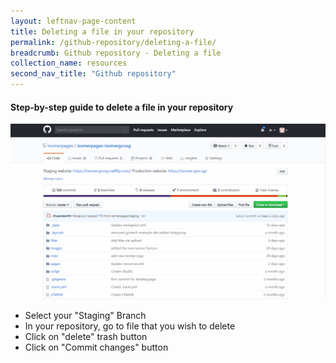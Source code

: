 ```yaml
---
layout: leftnav-page-content
title: Deleting a file in your repository
permalink: /github-repository/deleting-a-file/
breadcrumb: Github repository - Deleting a file
collection_name: resources
second_nav_title: "Github repository"
---
```

#### **Step-by-step guide to delete a file in your repository**
![Deleting a file in your repository](/images/resources/deleting-file-to-your-repository.gif)

* Select your "Staging" Branch
* In your repository, go to file that you wish to delete
* Click on "delete" trash button
* Click on "Commit changes" button
